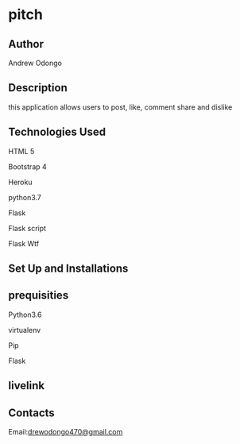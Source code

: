 # pitch

## Author
Andrew Odongo

## Description
this application allows users to post, like, comment share and dislike 

## Technologies Used
HTML 5

Bootstrap 4

Heroku 

python3.7

Flask

Flask script

Flask Wtf

## Set Up and Installations

## prequisities
Python3.6

virtualenv

Pip

Flask

## livelink

## Contacts
Email:drewodongo470@gmail.com
